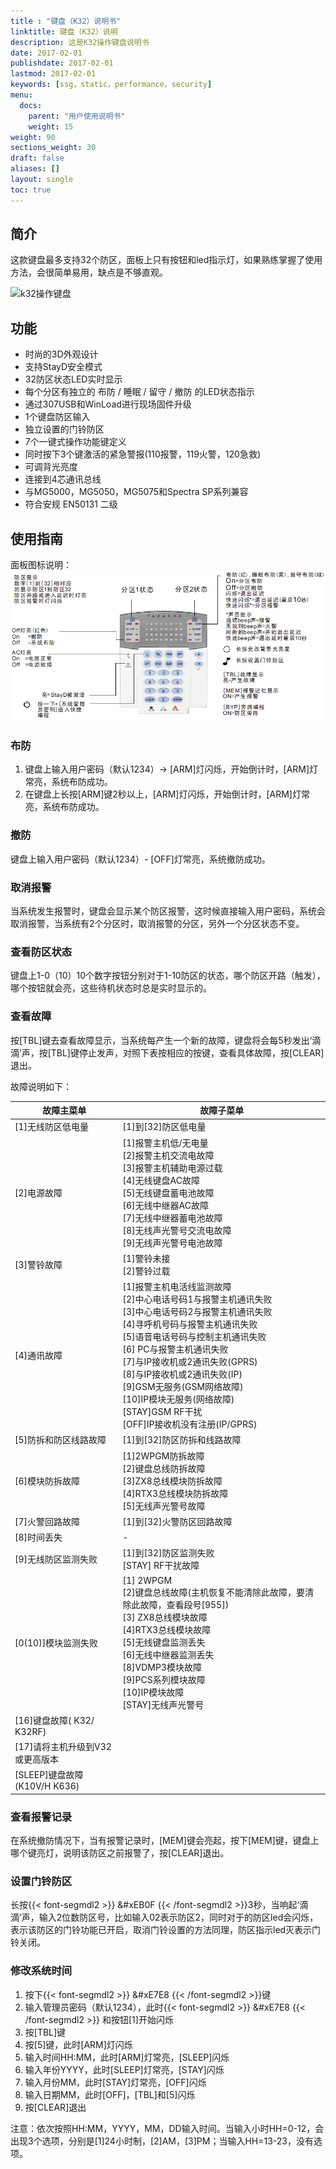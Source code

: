 ```yaml
---
title : "键盘（K32）说明书"
linktitle: 键盘（K32）说明
description: 这是K32操作键盘说明书
date: 2017-02-01
publishdate: 2017-02-01
lastmod: 2017-02-01
keywords: [ssg，static，performance，security]
menu:
  docs:
    parent: "用户使用说明书"
    weight: 15
weight: 90
sections_weight: 30
draft: false
aliases: []
layout: single
toc: true
---
```


## 简介

这款键盘最多支持32个防区，面板上只有按钮和led指示灯，如果熟练掌握了使用方法，会很简单易用，缺点是不够直观。

![k32操作键盘](https://senboll.com/sites/default/files/styles/max_650x650/public/media/products/image/keypad-k32%2B-english-thumbnail.png?itok=ppKP-l0Z)

## 功能

- 时尚的3D外观设计
- 支持StayD安全模式
- 32防区状态LED实时显示
- 每个分区有独立的 布防 / 睡眠 / 留守 / 撤防 的LED状态指示
- 通过307USB和WinLoad进行现场固件升级
- 1个键盘防区输入
- 独立设置的门铃防区
- 7个一键式操作功能键定义
- 同时按下3个键激活的紧急警报(110报警，119火警，120急救)
- 可调背光亮度
- 连接到4芯通讯总线
- 与MG5000，MG5050，MG5075和Spectra SP系列兼容
- 符合安规 EN50131 二级

## 使用指南

面板图标说明：
![k32操作键盘](images/k32-button-description.png)

### 布防

1. 键盘上输入用户密码（默认1234）→ [ARM]灯闪烁，开始倒计时，[ARM]灯常亮，系统布防成功。
2. 在键盘上长按[ARM]键2秒以上，[ARM]灯闪烁，开始倒计时，[ARM]灯常亮，系统布防成功。

### 撤防

键盘上输入用户密码（默认1234）- [OFF]灯常亮，系统撤防成功。

### 取消报警

当系统发生报警时，键盘会显示某个防区报警，这时候直接输入用户密码，系统会取消报警，当系统有2个分区时，取消报警的分区，另外一个分区状态不变。

### 查看防区状态

键盘上1-0（10）10个数字按钮分别对于1-10防区的状态，哪个防区开路（触发），哪个按钮就会亮，这些待机状态时总是实时显示的。

### 查看故障

按[TBL]键去查看故障显示，当系统每产生一个新的故障，键盘将会每5秒发出‘滴滴’声，按[TBL]键停止发声，对照下表按相应的按键，查看具体故障，按[CLEAR]退出。

故障说明如下：

| 故障主菜单 | 故障子菜单 |
|---|---|
|[1]无线防区低电量|[1]到[32]防区低电量|
|[2]电源故障|[1]报警主机低/无电量</br>[2]报警主机交流电故障</br>[3]报警主机辅助电源过载</br>[4]无线键盘AC故障</br>[5]无线键盘蓄电池故障</br>[6]无线中继器AC故障</br>[7]无线中继器蓄电池故障</br>[8]无线声光警号交流电故障</br>[9]无线声光警号电池故障|
|[3]警铃故障|[1]警铃未接</br>[2]警铃过载|
|[4]通讯故障|[1]报警主机电活线监测故障</br>[2]中心电话号码1与报警主机通讯失败</br>[3]中心电话号码2与报警主机通讯失败</br>[4]寻呼机号码与报警主机通讯失败</br>[5]语音电话号码与控制主机通讯失败</br>[6] PC与报警主机通讯失败</br>[7]与IP接收机或2通讯失败(GPRS)</br>[8]与IP接收机或2通讯失败(IP)</br>[9]GSM无服务(GSM网络故障)</br>[10]IP模块无服务(网络故障)</br>[STAY]GSM  RF干扰</br>[OFF]IP接收机没有注册(IP/GPRS)|
|[5]防拆和防区线路故障|[1]到[32]防区防拆和线路故障|
|[6]模块防拆故障|[1]2WPGM防拆故障</br>[2]键盘总线防拆故障</br>[3]ZX8总线模块防拆故障</br>[4]RTX3总线模块防拆故障</br>[5]无线声光警号故障|
|[7]火警回路故障|[1]到[32]火警防区回路故障|
|[8]时间丢失|-|
|[9]无线防区监测失败|[1]到[32]防区监测失败</br>[STAY] RF干扰故障|
|[0(10)]模块监测失败|[1] 2WPGM</br>[2]键盘总线故障(主机恢复不能清除此故障，要清除此故障，查看段号[955])</br>[3] ZX8总线模块故障</br>[4]RTX3总线模块故障</br>[5]无线键盘监测丢失</br>[6]无线中继器监测丢失</br>[8]VDMP3模块故障</br>[9]PCS系列模块故障</br>[10]IP模块故障</br>[STAY]无线声光警号|
|[16]键盘故障( K32/ K32RF)||
|[17]请将主机升级到V32或更高版本||
|[SLEEP]键盘故障(K10V/H  K636)||

### 查看报警记录

在系统撤防情况下，当有报警记录时，[MEM]键会亮起，按下[MEM]键，键盘上哪个键亮灯，说明该防区之前报警了，按[CLEAR]退出。

### 设置门铃防区

长按{{< font-segmdl2 >}} &#xEB0F {{< /font-segmdl2 >}}3秒，当响起‘滴滴’声，输入2位数防区号，比如输入02表示防区2，同时对于的防区led会闪烁，表示该防区的门铃功能已开启，取消门铃设置的方法同理，防区指示led灭表示门铃关闭。

### 修改系统时间

1. 按下{{< font-segmdl2 >}} &#xE7E8 {{< /font-segmdl2 >}}键
2. 输入管理员密码（默认1234），此时{{< font-segmdl2 >}} &#xE7E8 {{< /font-segmdl2 >}} 和按钮[1]开始闪烁
3. 按[TBL]键
4. 按[5]键，此时[ARM]灯闪烁
5. 输入时间HH:MM，此时[ARM]灯常亮，[SLEEP]闪烁
6. 输入年份YYYY，此时[SLEEP]灯常亮，[STAY]闪烁
7. 输入月份MM，此时[STAY]灯常亮，[OFF]闪烁
8. 输入日期MM，此时[OFF]，[TBL]和[5]闪烁
9. 按[CLEAR]退出

注意：依次按照HH:MM，YYYY，MM，DD输入时间。当输入小时HH=0-12，会出现3个选项，分别是[1]24小时制，[2]AM，[3]PM；当输入HH=13-23，没有选项。
